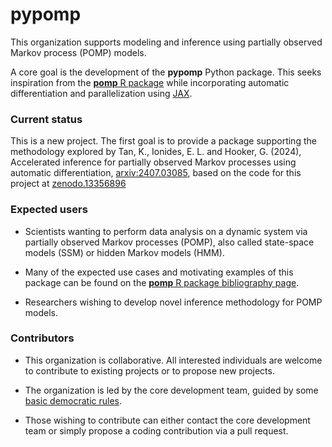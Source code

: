 # pypomp

This organization supports modeling and inference using partially observed Markov process (POMP) models.

A core goal is the development of the **pypomp** Python package. This seeks inspiration from the [**pomp** R package](https://kingaa.github.io/pomp/) while incorporating automatic differentiation and parallelization using [JAX](https://jax.readthedocs.io/en/latest/).

### Current status

This is a new project. The first goal is to provide a package supporting the methodology explored by Tan, K., Ionides, E. L. and Hooker, G. (2024), Accelerated inference for partially observed Markov processes using automatic differentiation, [arxiv:2407.03085](https://arxiv.org/abs/2407.03085), based on the code for this project at [zenodo.13356896](https://zenodo.org/doi/10.5281/zenodo.13356896)

### Expected users

* Scientists wanting to perform data analysis on a dynamic system via partially observed Markov processes (POMP), also  called state-space models (SSM) or hidden Markov models (HMM).

* Many of the expected use cases and motivating examples of this package can be found on the [**pomp** R package bibliography page](https://kingaa.github.io/pomp/biblio.html).

* Researchers wishing to develop novel inference methodology for POMP models.

### Contributors

* This organization is collaborative. All interested individuals are welcome to contribute to existing projects or to propose new projects.

* The organization is led by the core development team, guided by some [basic democratic rules](Governance.md).

* Those wishing to contribute can either contact the core development team or simply propose a coding contribution via a pull request.




